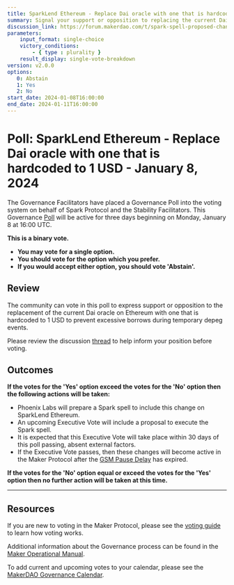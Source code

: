 ```yaml
---
title: SparkLend Ethereum - Replace Dai oracle with one that is hardcoded to 1 USD - January 08, 2024
summary: Signal your support or opposition to replacing the current Dai oracle with one that is hardcoded to 1 USD
discussion_link: https://forum.makerdao.com/t/spark-spell-proposed-changes/23298
parameters:
    input_format: single-choice
    victory_conditions:
        - { type : plurality }
    result_display: single-vote-breakdown
version: v2.0.0
options:
   0: Abstain
   1: Yes
   2: No
start_date: 2024-01-08T16:00:00
end_date: 2024-01-11T16:00:00
---
```

# Poll: SparkLend Ethereum - Replace Dai oracle with one that is hardcoded to 1 USD - January 8, 2024

The Governance Facilitators have placed a Governance Poll into the voting system on behalf of Spark Protocol and the Stability Facilitators. This Governance [Poll](https://manual.makerdao.com/governance/governance-cycle/weekly-governance-cycle#weekly-governance-cycle-definitions-mip16c1) will be active for three days beginning on Monday, January 8 at 16:00 UTC.

**This is a binary vote.**
- **You may vote for a single option.**
- **You should vote for the option which you prefer.**
- **If you would accept either option, you should vote 'Abstain'.**

## Review

The community can vote in this poll to express support or opposition to the replacement of the current Dai oracle on Ethereum with one that is hardcoded to 1 USD to prevent excessive borrows during temporary depeg events.

Please review the discussion [thread](https://forum.makerdao.com/t/spark-spell-proposed-changes/23298) to help inform your position before voting.

## Outcomes

**If the votes for the 'Yes' option exceed the votes for the 'No' option then the following actions will be taken:**
* Phoenix Labs will prepare a Spark spell to include this change on SparkLend Ethereum.
* An upcoming Executive Vote will include a proposal to execute the Spark spell.
* It is expected that this Executive Vote will take place within 30 days of this poll passing, absent external factors.
* If the Executive Vote passes, then these changes will become active in the Maker Protocol after the [GSM Pause Delay](https://manual.makerdao.com/parameter-index/core/param-gsm-pause-delay) has expired.

**If the votes for the 'No' option equal or exceed the votes for the 'Yes' option then no further action will be taken at this time.**

---

## Resources

If you are new to voting in the Maker Protocol, please see the [voting guide](https://manual.makerdao.com/governance/voting-in-makerdao/on-chain-governance) to learn how voting works.

Additional information about the Governance process can be found in the [Maker Operational Manual](https://manual.makerdao.com).

To add current and upcoming votes to your calendar, please see the [MakerDAO Governance Calendar](https://manual.makerdao.com/makerdao/calendars/governance-calendar).
